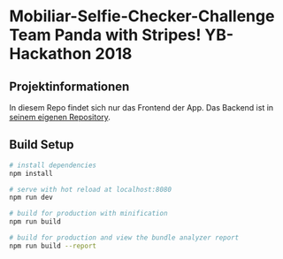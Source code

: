 # Mobiliar-Selfie-Checker-Challenge Team Panda with Stripes! YB-Hackathon 2018

## Projektinformationen

In diesem Repo findet sich nur das Frontend der App. Das Backend ist in [seinem eigenen Repository](https://github.com/imbenwolf/selfiechecker-backend).

## Build Setup

``` bash
# install dependencies
npm install

# serve with hot reload at localhost:8080
npm run dev

# build for production with minification
npm run build

# build for production and view the bundle analyzer report
npm run build --report
```
